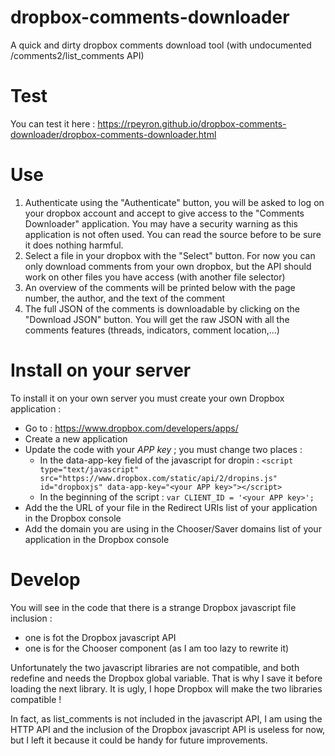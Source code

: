 # dropbox-comments-downloader

A quick and dirty dropbox comments download tool (with undocumented /comments2/list_comments API)

# Test

You can test it here : https://rpeyron.github.io/dropbox-comments-downloader/dropbox-comments-downloader.html

# Use

1. Authenticate using the "Authenticate" button, you will be asked to log on your dropbox account and accept to give access to the "Comments Downloader" application. You may have a security warning as this application is not often used. You can read the source before to be sure it does nothing harmful.
2. Select a file in your dropbox with the "Select" button. For now you can only download comments from your own dropbox, but the API should work on other files you have access (with another file selector)
3. An overview of the comments will be printed below with the page number, the author, and the text of the comment
4. The full JSON of the comments is downloadable by clicking on the "Download JSON" button. You will get the raw JSON with all the comments features (threads, indicators, comment location,...)

# Install on your server

To install it on your own server you must create your own Dropbox application :
- Go to : https://www.dropbox.com/developers/apps/
- Create a new application
- Update the code with your *APP key* ; you must change two places :
  * In the data-app-key field of the javascript for dropin : `<script type="text/javascript" src="https://www.dropbox.com/static/api/2/dropins.js" id="dropboxjs" data-app-key="<your APP key>"></script>`
  * In the beginning of the script : `var CLIENT_ID = '<your APP key>';`
- Add the the URL of your file in the Redirect URIs list of your application in the Dropbox console
- Add the domain you are using in the Chooser/Saver domains list of your application in the Dropbox console
  
# Develop

You will see in the code that there is a strange Dropbox javascript file inclusion :
- one is fot the Dropbox javascript API
- one is for the Chooser component (as I am too lazy to rewrite it)

Unfortunately the two javascript libraries are not compatible, and both redefine and needs the Dropbox global variable. That is why I save it before loading the next library. It is ugly, I hope Dropbox will make the two libraries compatible !

In fact, as list_comments is not included in the javascript API, I am using the HTTP API and the inclusion of the Dropbox javascript API is useless for now, but I left it because it could be handy for future improvements.
